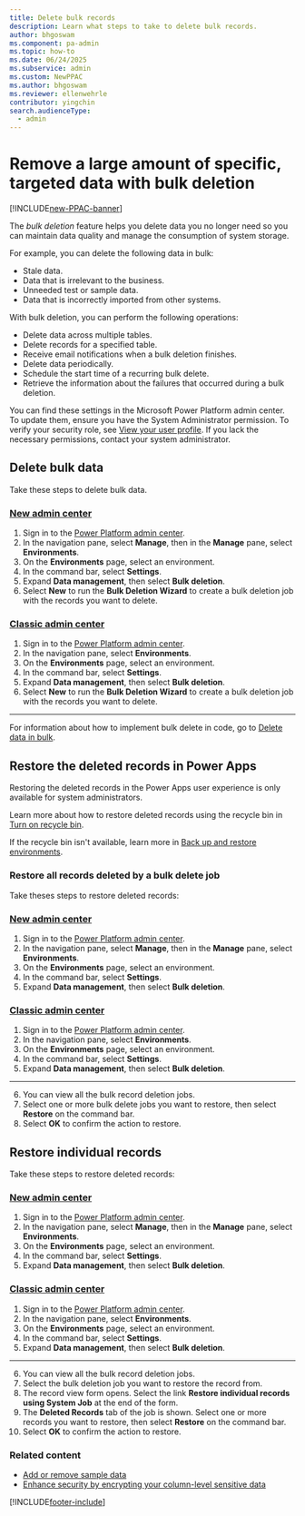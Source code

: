 ```yaml
---
title: Delete bulk records 
description: Learn what steps to take to delete bulk records.
author: bhgoswam 
ms.component: pa-admin
ms.topic: how-to
ms.date: 06/24/2025
ms.subservice: admin
ms.custom: NewPPAC
ms.author: bhgoswam
ms.reviewer: ellenwehrle
contributor: yingchin
search.audienceType: 
  - admin
---
```

# Remove a large amount of specific, targeted data with bulk deletion 

[!INCLUDE[new-PPAC-banner](~/includes/new-PPAC-banner.md)]

The *bulk deletion* feature helps you delete data you no longer need so you can maintain data quality and manage the consumption of system storage.  
  
 For example, you can delete the following data in bulk:  
  
- Stale data.  
- Data that is irrelevant to the business.   
- Unneeded test or sample data.  
- Data that is incorrectly imported from other systems.  
  
With bulk deletion, you can perform the following operations:  
  
- Delete data across multiple tables.   
- Delete records for a specified table.   
- Receive email notifications when a bulk deletion finishes.   
- Delete data periodically.   
- Schedule the start time of a recurring bulk delete.   
- Retrieve the information about the failures that occurred during a bulk deletion.  

You can find these settings in the Microsoft Power Platform admin center. To update them, ensure you have the System Administrator permission. To verify your security role, see [View your user profile](/powerapps/user/view-your-user-profile). If you lack the necessary permissions, contact your system administrator.
  
## Delete bulk data 

Take these steps to delete bulk data.

### [New admin center](#tab/new)

1. Sign in to the [Power Platform admin center](https://admin.powerplatform.microsoft.com/).
1. In the navigation pane, select **Manage**, then in the **Manage** pane, select **Environments**.
1. On the **Environments** page, select an environment.
1. In the command bar, select **Settings**. 
1. Expand **Data management**, then select **Bulk deletion**.
1. Select **New** to run the **Bulk Deletion Wizard** to create a bulk deletion job with the records you want to delete.
   
### [Classic admin center](#tab/classic)

1. Sign in to the [Power Platform admin center](https://admin.powerplatform.microsoft.com/).
1. In the navigation pane, select **Environments**.
1. On the **Environments** page, select an environment.
1. In the command bar, select **Settings**.  
1. Expand **Data management**, then select **Bulk deletion**.
1. Select **New** to run the **Bulk Deletion Wizard** to create a bulk deletion job with the records you want to delete.

---
 
For information about how to implement bulk delete in code, go to [Delete data in bulk](/powerapps/developer/common-data-service/delete-data-bulk). 

## Restore the deleted records in Power Apps

Restoring the deleted records in the Power Apps user experience is only available for system administrators.

Learn more about how to restore deleted records using the recycle bin in [Turn on recycle bin](restore-deleted-table-records.md).
   
If the recycle bin isn't available, learn more in [Back up and restore environments](backup-restore-environments.md).

### Restore all records deleted by a bulk delete job

Take theses steps to restore deleted records:

### [New admin center](#tab/new)

1. Sign in to the [Power Platform admin center](https://admin.powerplatform.microsoft.com/).
1. In the navigation pane, select **Manage**, then in the **Manage** pane, select **Environments**.
1. On the **Environments** page, select an environment.
1. In the command bar, select **Settings**. 
1. Expand **Data management**, then select **Bulk deletion**.
   
### [Classic admin center](#tab/classic)

1. Sign in to the [Power Platform admin center](https://admin.powerplatform.microsoft.com/).
1. In the navigation pane, select **Environments**.
1. On the **Environments** page, select an environment.
1. In the command bar, select **Settings**.  
1. Expand **Data management**, then select **Bulk deletion**.

---

6. You can view all the bulk record deletion jobs.
7. Select one or more bulk delete jobs you want to restore, then select **Restore** on the command bar.
8. Select **OK** to confirm the action to restore.

## Restore individual records

Take these steps to restore deleted records:

### [New admin center](#tab/new)

1. Sign in to the [Power Platform admin center](https://admin.powerplatform.microsoft.com/).
1. In the navigation pane, select **Manage**, then in the **Manage** pane, select **Environments**.
1. On the **Environments** page, select an environment.
1. In the command bar, select **Settings**. 
1. Expand **Data management**, then select **Bulk deletion**.
   
### [Classic admin center](#tab/classic)

1. Sign in to the [Power Platform admin center](https://admin.powerplatform.microsoft.com/).
1. In the navigation pane, select **Environments**.
1. On the **Environments** page, select an environment.
1. In the command bar, select **Settings**.  
1. Expand **Data management**, then select **Bulk deletion**.

---

6. You can view all the bulk record deletion jobs.
7. Select the bulk deletion job you want to restore the record from.
8. The record view form opens. Select the link **Restore individual records using System Job** at the end of the form. 
9. The **Deleted Records** tab of the job is shown. Select one or more records you want to restore, then select **Restore** on the command bar.
10. Select **OK** to confirm the action to restore.  

### Related content
- [Add or remove sample data](add-remove-sample-data.md)   
- [Enhance security by encrypting your column-level sensitive data](data-encryption.md)

[!INCLUDE[footer-include](../includes/footer-banner.md)]
